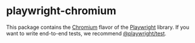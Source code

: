 # playwright-chromium

This package contains the [Chromium](https://www.chromium.org/) flavor of the [Playwright](http://github.com/microsoft/playwright) library. If you want to write end-to-end tests, we recommend [@playwright/test](https://playwright.dev/docs/intro).
